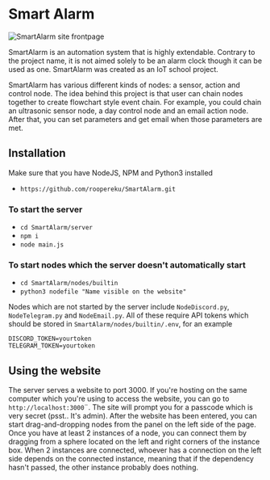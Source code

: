 # Smart Alarm
![SmartAlarm site frontpage](https://user-images.githubusercontent.com/72491928/212164460-19a65331-410b-4540-af55-65f44a509302.png)

SmartAlarm is an automation system that is highly extendable. Contrary to the project name, it is not aimed solely to be an alarm clock though it can be used as one. SmartAlarm was created as an IoT school project.

SmartAlarm has various different kinds of nodes: a sensor, action and control node. The idea behind this project is that user can chain nodes together to create flowchart style event chain. For example, you could chain an ultrasonic sensor node, a day control node and an email action node. After that, you can set parameters and get email when those parameters are met.

## Installation
Make sure that you have NodeJS, NPM and Python3 installed
- `https://github.com/roopereku/SmartAlarm.git`

### To start the server
- `cd SmartAlarm/server`
- `npm i`
- `node main.js`

### To start nodes which the server doesn't automatically start
- `cd SmartAlarm/nodes/builtin`
- `python3 nodefile "Name visible on the website"`

Nodes which are not started by the server include `NodeDiscord.py`, `NodeTelegram.py` and `NodeEmail.py`.
All of these require API tokens which should be stored in `SmartAlarm/nodes/builtin/.env`, for an example
```
DISCORD_TOKEN=yourtoken
TELEGRAM_TOKEN=yourtoken
```

## Using the website
The server serves a website to port 3000. If you're hosting on the same computer which you're using to access the website, you can go to `http://localhost:3000`¨. The site will prompt you for a passcode which is very secret (psst.. It's admin). After the website has been entered, you can start drag-and-dropping nodes from the panel on the left side of the page. Once you have at least 2 instances of a node, you can connect them by dragging from a sphere located on the left and right corners of the instance box. When 2 instances are connected, whoever has a connection on the left side depends on the connected instance, meaning that if the dependency hasn't passed, the other instance probably does nothing.
